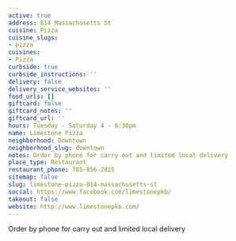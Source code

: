 ```yaml
---
active: true
address: 814 Massachusetts St
cuisine: Pizza
cuisine_slugs:
- pizza
cuisines:
- Pizza
curbside: true
curbside_instructions: ''
delivery: false
delivery_service_websites: ''
food_urls: []
giftcard: false
giftcard_notes: ''
giftcard_url: ''
hours: Tuesday - Saturday 4 - 8:30pm
name: Limestone Pizza
neighborhood: Downtown
neighborhood_slug: downtown
notes: Order by phone for carry out and limited local delivery
place_type: Restaurant
restaurant_phone: 785-856-2825
sitemap: false
slug: limestone-pizza-814-massachusetts-st
social: https://www.facebook.com/limestonepkb/
takeout: false
website: http://www.limestonepkb.com/
---
```


Order by phone for carry out and limited local delivery
